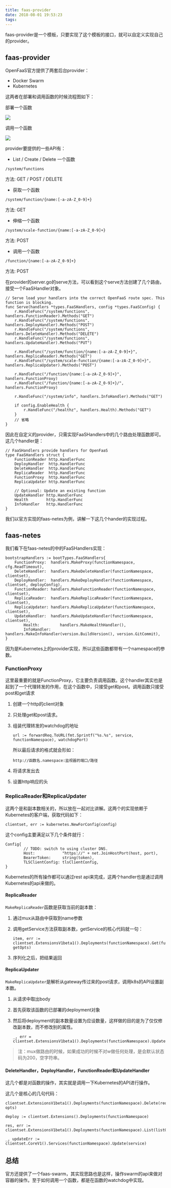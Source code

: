```yaml
---
title: faas-provider
date: 2018-08-01 19:53:23
tags:
---
```


faas-provider是一个模板，只要实现了这个模板的接口，就可以自定义实现自己的provider。

## faas-provider

OpenFaaS官方提供了两套后台provider：

- Docker Swarm
- Kubernetes

这两者在部署和调用函数的时候流程图如下：

部署一个函数

![](https://ws1.sinaimg.cn/large/b831e4c7gy1ftuggjuhtpj20xc07k0x7.jpg)

调用一个函数

![](https://ws1.sinaimg.cn/large/b831e4c7gy1ftuggyto07j20xc071n1c.jpg)

provider要提供的一些API有：

- List / Create / Delete 一个函数

`/system/functions`

方法: GET / POST / DELETE

- 获取一个函数

`/system/function/{name:[-a-zA-Z_0-9]+}`

方法: GET

- 伸缩一个函数

`/system/scale-function/{name:[-a-zA-Z_0-9]+}`

方法: POST

- 调用一个函数

`/function/{name:[-a-zA-Z_0-9]+}`

方法: POST

在provider的server.go的serve方法，可以看到这个serve方法创建了几个路由，接受一个FaaSHandler对象。

```
// Serve load your handlers into the correct OpenFaaS route spec. This function is blocking.
func Serve(handlers *types.FaaSHandlers, config *types.FaaSConfig) {
	r.HandleFunc("/system/functions", handlers.FunctionReader).Methods("GET")
	r.HandleFunc("/system/functions", handlers.DeployHandler).Methods("POST")
	r.HandleFunc("/system/functions", handlers.DeleteHandler).Methods("DELETE")
	r.HandleFunc("/system/functions", handlers.UpdateHandler).Methods("PUT")

	r.HandleFunc("/system/function/{name:[-a-zA-Z_0-9]+}", handlers.ReplicaReader).Methods("GET")
	r.HandleFunc("/system/scale-function/{name:[-a-zA-Z_0-9]+}", handlers.ReplicaUpdater).Methods("POST")

	r.HandleFunc("/function/{name:[-a-zA-Z_0-9]+}", handlers.FunctionProxy)
	r.HandleFunc("/function/{name:[-a-zA-Z_0-9]+}/", handlers.FunctionProxy)

	r.HandleFunc("/system/info", handlers.InfoHandler).Methods("GET")

	if config.EnableHealth {
		r.HandleFunc("/healthz", handlers.Health).Methods("GET")
	}
	// 省略
}
```

因此在自定义的provider，只需实现FaaSHandlers中的几个路由处理函数即可。这几个handler是：

```
// FaaSHandlers provide handlers for OpenFaaS
type FaaSHandlers struct {
	FunctionReader http.HandlerFunc
	DeployHandler  http.HandlerFunc
	DeleteHandler  http.HandlerFunc
	ReplicaReader  http.HandlerFunc
	FunctionProxy  http.HandlerFunc
	ReplicaUpdater http.HandlerFunc

	// Optional: Update an existing function
	UpdateHandler http.HandlerFunc
	Health        http.HandlerFunc
	InfoHandler   http.HandlerFunc
}
```

我们以官方实现的faas-netes为例，讲解一下这几个hander的实现过程。

## faas-netes

我们看下在faas-netes的中的FaaSHandlers实现：

```
bootstrapHandlers := bootTypes.FaaSHandlers{
	FunctionProxy:  handlers.MakeProxy(functionNamespace, cfg.ReadTimeout),
	DeleteHandler:  handlers.MakeDeleteHandler(functionNamespace, clientset),
	DeployHandler:  handlers.MakeDeployHandler(functionNamespace, clientset, deployConfig),
	FunctionReader: handlers.MakeFunctionReader(functionNamespace, clientset),
	ReplicaReader:  handlers.MakeReplicaReader(functionNamespace, clientset),
	ReplicaUpdater: handlers.MakeReplicaUpdater(functionNamespace, clientset),
	UpdateHandler:  handlers.MakeUpdateHandler(functionNamespace, clientset),
		Health:         handlers.MakeHealthHandler(),
		InfoHandler:    handlers.MakeInfoHandler(version.BuildVersion(), version.GitCommit),
}
```

因为是Kubernetes上的provider实现，所以这些函数都带有一个namespace的参数。

### FunctionProxy

这里最重要的就是FunctionProxy，它主要负责调用函数。这个handler其实也是起到了一个代理转发的作用，在这个函数中，只接受get和post。调用函数只接受post和get请求

1. 创建一个http的client对象

2. 只处理get和post请求。

3. 组装代理转发的watchdog的地址

   ```
   url := forwardReq.ToURL(fmt.Sprintf("%s.%s", service, functionNamespace), watchdogPort)
   ```

   所以最后请求的格式就会形如：

   ```
   http://函数名.namespace:监视器的端口/路径
   ```

4. 将请求发出去

5. 设置http响应的头

### ReplicaReader和ReplicaUpdater

这两个是和副本数相关的，所以放在一起对比讲解。这两个的实现依赖于Kubernetes的客户端，获取代码如下：

```
clientset, err := kubernetes.NewForConfig(config)
```

这个config主要满足以下几个条件就行：

```
Config{
		// TODO: switch to using cluster DNS.
		Host:            "https://" + net.JoinHostPort(host, port),
		BearerToken:     string(token),
		TLSClientConfig: tlsClientConfig,
}
```

Kubernetes的所有操作都可以通过rest api来完成，这两个handler也是通过调用Kubernetes的api来做的。

#### ReplicaReader

`MakeReplicaReader`函数是获取当前的副本数：

1. 通过mux从路由中获取到name参数

2. 调用getService方法获取副本数，getService的核心代码就一句：

   ```
   item, err := clientset.ExtensionsV1beta1().Deployments(functionNamespace).Get(functionName, getOpts)
   ```

3. 序列化之后，把结果返回

#### ReplicaUpdater

`MakeReplicaUpdater`是解析从gateway传过来的post请求，调用k8s的API设置副本数。

1. 从请求中取出body

2. 首先获取该函数的已部署的deployment对象

3. 然后将deployment的副本数量设置为应设数量，这样做的目的是为了仅仅修改副本数，而不修改别的属性。

   ```
   _, err = clientset.ExtensionsV1beta1().Deployments(functionNamespace).Update(deployment)
   ```

> 注：mux做路由的时候，如果成功的时候不对w做任何处理，是会默认状态码为200，空字符串。

#### DeleteHandler，DeployHandler，FunctionReader和UpdateHandler

这几个都是对函数的操作，其实就是调用一下Kubernetes的API进行操作。

这几个是核心的几句代码：

```
clientset.ExtensionsV1beta1().Deployments(functionNamespace).Delete(request.FunctionName, opts)

deploy := clientset.Extensions().Deployments(functionNamespace)

res, err := clientset.ExtensionsV1beta1().Deployments(functionNamespace).List(listOpts)

_, updateErr := clientset.CoreV1().Services(functionNamespace).Update(service)
```

## 总结

官方还提供了一个faas-swarm，其实现思路也是这样，操作swarm的api来做对容器的操作。至于如何调用一个函数，都是在函数的watchdog中实现。